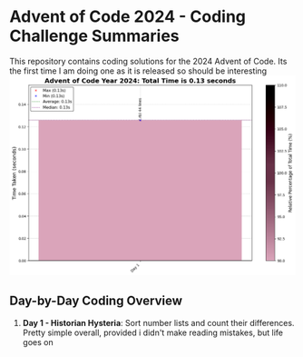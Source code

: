 # Advent of Code 2024 - Coding Challenge Summaries

This repository contains coding solutions for the 2024 Advent of Code. Its the first time I am doing one as it is released so should be interesting
![2024 Run Time](2024_RunTime_plot.png)
## Day-by-Day Coding Overview

1. **Day 1 - Historian Hysteria**: Sort number lists and count their differences. Pretty simple overall, provided i didn't make reading mistakes, but life goes on